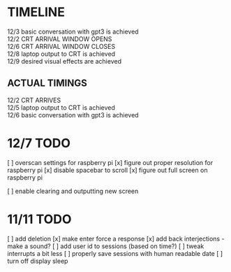 # TIMELINE

12/3 basic conversation with gpt3 is achieved  
12/2 CRT ARRIVAL WINDOW OPENS  
12/6 CRT ARRIVAL WINDOW CLOSES  
12/8 laptop output to CRT is achieved  
12/9 desired visual effects are achieved

## ACTUAL TIMINGS

12/2 CRT ARRIVES  
12/5 laptop output to CRT is achieved  
12/6 basic conversation with gpt3 is achieved

# 12/7 TODO

[ ] overscan settings for raspberry pi
[x] figure out proper resolution for raspberry pi
[x] disable spacebar to scroll
[x] figure out full screen on raspberry pi

[ ] enable clearing and outputting new screen

# 11/11 TODO

[ ] add deletion
[x] make enter force a response
[x] add back interjections - make a sound?
[ ] add user id to sessions (based on time?)
[ ] tweak interrupts a bit less
[ ] properly save sessions with human readable date
[ ] turn off display sleep
